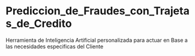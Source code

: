 # Prediccion_de_Fraudes_con_Trajetas_de_Credito
Herramienta de Inteligencia Artificial personalizada para actuar en Base a las necesidades especificas del Cliente
